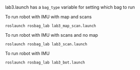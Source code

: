 lab3.launch has a ```bag_type``` variable for setting which bag to run

To run robot with IMU with map and scans

```roslaunch rosbag_lab lab3_map_scan.launch```

To run robot with IMU with scans and no map

```roslaunch rosbag_lab lab3_scan.launch```

To run robot with IMU 

```roslaunch rosbag_lab lab3_bot.launch```
